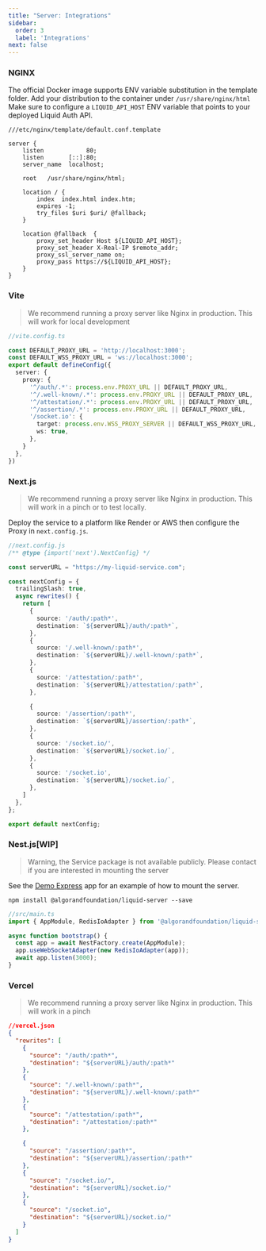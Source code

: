 ```yaml
---
title: "Server: Integrations"
sidebar:
  order: 3
  label: 'Integrations'
next: false
---
```


### NGINX

The official Docker image supports ENV variable substitution in the template folder.
Add your distribution to the container under `/usr/share/nginx/html`
Make sure to configure a `LIQUID_API_HOST` ENV variable that points to your deployed Liquid Auth API.

```nginx
///etc/nginx/template/default.conf.template

server {
    listen            80;
    listen       [::]:80;
    server_name  localhost;
    
    root   /usr/share/nginx/html;

    location / {
        index  index.html index.htm;
        expires -1;
        try_files $uri $uri/ @fallback;
    }

    location @fallback  {
        proxy_set_header Host ${LIQUID_API_HOST};
        proxy_set_header X-Real-IP $remote_addr;
        proxy_ssl_server_name on;
        proxy_pass https://${LIQUID_API_HOST};
    }
}

```

### Vite
> We recommend running a proxy server like Nginx in production. This will work for local development

```typescript
//vite.config.ts

const DEFAULT_PROXY_URL = 'http://localhost:3000';
const DEFAULT_WSS_PROXY_URL = 'ws://localhost:3000';
export default defineConfig({
  server: {
    proxy: {
      '^/auth/.*': process.env.PROXY_URL || DEFAULT_PROXY_URL,
      '^/.well-known/.*': process.env.PROXY_URL || DEFAULT_PROXY_URL,
      '^/attestation/.*': process.env.PROXY_URL || DEFAULT_PROXY_URL,
      '^/assertion/.*': process.env.PROXY_URL || DEFAULT_PROXY_URL,
      '/socket.io': {
        target: process.env.WSS_PROXY_SERVER || DEFAULT_WSS_PROXY_URL,
        ws: true,
      },
    }
  },
})
```

### Next.js
> We recommend running a proxy server like Nginx in production. This will work in a pinch or to test locally.

Deploy the service to a platform like Render or AWS then configure the Proxy in `next.config.js`.

```typescript
//next.config.js
/** @type {import('next').NextConfig} */

const serverURL = "https://my-liquid-service.com";

const nextConfig = {
  trailingSlash: true,
  async rewrites() {
    return [
      {
        source: '/auth/:path*',
        destination: `${serverURL}/auth/:path*`,
      },
      {
        source: '/.well-known/:path*',
        destination: `${serverURL}/.well-known/:path*`,
      },
      {
        source: '/attestation/:path*',
        destination: `${serverURL}/attestation/:path*`,
      },

      {
        source: '/assertion/:path*',
        destination: `${serverURL}/assertion/:path*`,
      },
      {
        source: '/socket.io/',
        destination: `${serverURL}/socket.io/`,
      },
      {
        source: '/socket.io',
        destination: `${serverURL}/socket.io/`,
      },
    ]
  },
};

export default nextConfig;
```

### Nest.js[WIP]
> Warning, the Service package is not available publicly.
> Please contact if you are interested in mounting the server

See the [Demo Express](https://github.com/algorandfoundation/liquid-auth/blob/develop/sites/express-dapp/src/main.ts) app for an example of how to mount the server.

```shell
npm install @algorandfoundation/liquid-server --save
```

```typescript
//src/main.ts
import { AppModule, RedisIoAdapter } from '@algorandfoundation/liquid-server';

async function bootstrap() {
  const app = await NestFactory.create(AppModule);
  app.useWebSocketAdapter(new RedisIoAdapter(app));
  await app.listen(3000);
}
```

### Vercel
> We recommend running a proxy server like Nginx in production. This will work in a pinch

```json
//vercel.json
{
  "rewrites": [
    {
      "source": "/auth/:path*",
      "destination": "${serverURL}/auth/:path*"
    },
    {
      "source": "/.well-known/:path*",
      "destination": "${serverURL}/.well-known/:path*"
    },
    {
      "source": "/attestation/:path*",
      "destination": "/attestation/:path*"
    },

    {
      "source": "/assertion/:path*",
      "destination": "${serverURL}/assertion/:path*"
    },
    {
      "source": "/socket.io/",
      "destination": "${serverURL}/socket.io/"
    },
    {
      "source": "/socket.io",
      "destination": "${serverURL}/socket.io/"
    }
  ]
}
```

